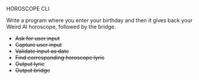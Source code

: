 HOROSCOPE CLI

Write a program where you enter your birthday and then it gives back your Weird Al horoscope, followed by the bridge.

- ~~Ask for user input~~
- ~~Capture user input~~
- ~~Validate input as date~~
- ~~Find corresponding horoscope lyric~~
- ~~Output lyric~~
- ~~Output bridge~~
